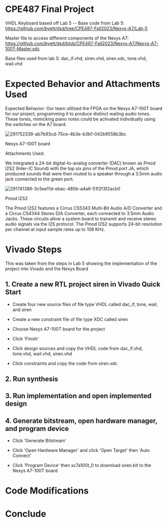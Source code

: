 # CPE487 Final Project
VHDL Keyboard based off Lab 5 -- Base code from Lab 5: https://github.com/byett/dsd/tree/CPE487-Fall2023/Nexys-A7/Lab-5

Master file to access different components of the Nexys A7: https://github.com/byett/dsd/blob/CPE487-Fall2023/Nexys-A7/Nexys-A7-100T-Master.xdc

Base files used from lab 5: dac_if.vhd, siren.vhd, siren.xdc, tone.vhd, wail.vhd 

# Expected Behavior and Attachments Used
Expected Behavior: 
Our team utilized the FPGA on the Nexys A7-100T board for our project, programming it to produce distinct wailing audio tones. These tones, mimicking piano notes could be activated individually using the switches on the A7 board. 

![291752339-ab7b93cd-75ce-4b3e-b3b1-042b9558b3bc](https://github.com/terzoc/Keyboard-Project/assets/144179870/e4f99b41-a2e8-498a-ad05-4dbf23a3c231)

Nexys A7-100T board

Attachments Used: 

We integrated a 24-bit digital-to-analog converter (DAC) known as Pmod I2S2 (Inter-IC Sound) with the top six pins of the Pmod port JA, which produced sounds that were then routed to a speaker through a 3.5mm audio jack connected to the green port.

![291741386-3c5ee11d-ebac-480b-a4a6-51f2f3f2acb0](https://github.com/terzoc/Keyboard-Project/assets/144179870/f9ea8527-ec25-4acf-b3b1-7bb3da248740)

Pmod I2S2

The Pmod I2S2 features a Cirrus CS5343 Multi-Bit Audio A/D Converter and a Cirrus CS4344 Stereo D/A Converter, each connected to 3.5mm Audio Jacks. These circuits allow a system board to transmit and receive stereo audio signals via the I2S protocol. The Pmod I2S2 supports 24-bit resolution per channel at input sample rates up to 108 KHz.

# Vivado Steps
This was taken from the steps in Lab 5 showing the implementation of the project into Vivado and the Nexys Board

## 1. Create a new RTL project siren in Vivado Quick Start
- Create four new source files of file type VHDL called dac_if, tone, wail, and siren

- Create a new constraint file of file type XDC called siren

- Choose Nexys A7-100T board for the project

- Click 'Finish'

- Click design sources and copy the VHDL code from dac_if.vhd, tone.vhd, wail.vhd, siren.vhd

- Click constraints and copy the code from siren.xdc

## 2. Run synthesis
## 3. Run implementation and open implemented design
## 4. Generate bitstream, open hardware manager, and program device
- Click 'Generate Bitstream'

- Click 'Open Hardware Manager' and click 'Open Target' then 'Auto Connect'

- Click 'Program Device' then xc7a100t_0 to download siren.bit to the Nexys A7-100T board

# Code Modifications 

# Conclude

